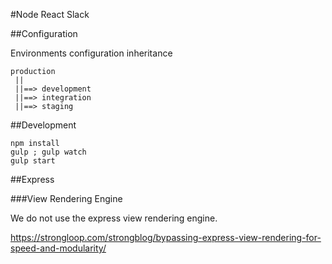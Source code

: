 #Node React Slack

##Configuration

Environments configuration inheritance

	production
     ||
     ||==> development
     ||==> integration
     ||==> staging

##Development

    npm install
    gulp ; gulp watch
    gulp start
    
##Express

###View Rendering Engine

We do not use the express view rendering engine.

https://strongloop.com/strongblog/bypassing-express-view-rendering-for-speed-and-modularity/

